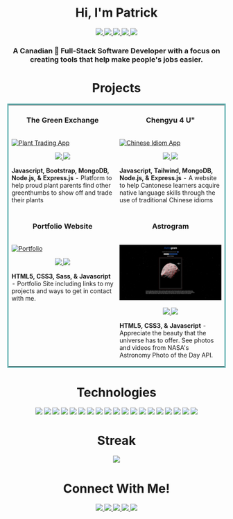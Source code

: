 
<h1 align="center">Hi, I'm Patrick</h1>

<p align="center">
  <a href="https://patrickcasey.netlify.app">
    <img src="https://img.shields.io/static/v1?label=|&message=WEBSITE&color=23555f&style=plastic&logo=react&logo-color=white"/>
  </a>
  <a href="https://www.linkedin.com/in/patrick-casey-dev/">
    <img src="https://img.shields.io/static/v1?label=|&message=LINKED-IN&color=07a2cf&style=plastic&logo=linkedin&logo-color=white"/>
  </a>
  <a href="https://twitter.com/ALearningRobot">
    <img src="https://img.shields.io/static/v1?label=|&message=TWITTER&color=23555f&style=plastic&logo=twitter&logo-color=white"/>
  </a>
  <a href="https://angel.co/u/patrickbcasey">
      <img src="https://img.shields.io/static/v1?label=|&message=ANGEL-LIST&color=07a2cf&style=plastic&logo=angellist&logo-color=white"/>
  </a>
    <a href="mailto:patrickbcasey@protonmail.com">
      <img src="https://img.shields.io/static/v1?label=|&message=EMAIL&color=23555f&style=plastic&logo=gmail"/>
  </a>
</p>

<h3 align="center">A Canadian 🍁 Full-Stack Software Developer with a focus on creating tools that help make people's jobs easier.</h3>

<h1 align="center">Projects</h1>
<table bordercolor="#66b2b2">
  
  <tr>
    <td width="50%" valign="top">
      <h3 align="center">The Green Exchange</h3>
        <br />
        <a target="_blank" href="#">
            <img src="#" width="100%" alt="Plant Trading App"/>
        </a>
        <br />
        <p align="center">
          
  <a href="https://github.com/patrickbcasey/the-green-exchange" target="_blank">
    <img src="https://img.shields.io/static/v1?label=|&message=REPO&color=23555f&style=plastic&logo=github&logo-color=white"/>
  </a>  
  <a href="#" target="_blank">
    <img src="https://img.shields.io/static/v1?label=|&message=WEBSITE&color=07a2cf&style=plastic&logo=wordpress&logo-color=white"/>
  </a>
      </p>
        <p><strong>Javascript, Bootstrap, MongoDB, Node.js, & Express.js</strong> - Platform to help proud plant parents find other greenthumbs to show off and trade their plants</p>
    </td>
    <td width="50%" valign="top">
      <h3 align="center">Chengyu 4 U"</h3>
        <br />
      <a target="_blank" href="#">
            <img src="#" width="100%"  alt="Chinese Idiom App"/>
        </a>
        <br />
        <p align="center">
          
  <a href="https://github.com/patrickbcasey/chengyu-4-u" target="_blank">
    <img src="https://img.shields.io/static/v1?label=|&message=REPO&color=23555f&style=plastic&logo=github&logo-color=white"/>
  </a>
  <a href="#" target="_blank">
    <img src="https://img.shields.io/static/v1?label=|&message=WEBSITE&color=07a2cf&style=plastic&logo=wordpress&logo-color=white"/>
  </a>
      </p>
        <p><strong>Javascript, Tailwind, MongoDB, Node.js, & Express.js</strong> - A website to help Cantonese learners acquire native language skills through the use of traditional Chinese idioms</p>
    </td>
  </tr>
  
  <tr>
    <td width="50%" valign="top">
      <h3 align="center">Portfolio Website</h3>
      <br />
        <a target="_blank" href="https://patrickcasey.netlify.app">
          <img src="#" width="100%" alt="Portfolio"/>
        </a>
      <br />
        <p align="center">
  <a href="https://github.com/patrickbcasey/portfolio-2022" target="_blank">
    <img src="https://img.shields.io/static/v1?label=|&message=REPO&color=23555f&style=plastic&logo=github&logo-color=white"/>
  </a>
  <a href="http://patrickcasey.netlify.app" target="_blank">
    <img src="https://img.shields.io/static/v1?label=|&message=WEBSITE&color=07a2cf&style=plastic&logo=wordpress&logo-color=white"/>
  </a>
      </p>
        <p><strong>HTML5, CSS3, Sass, & Javascript</strong> - Portfolio Site including links to my projects and ways to get in contact with me.</p>
    </td>
    <td width="50%" valign="top">
      <h3 align="center">Astrogram</h3>
        <br />
        <a target="_blank" href="https://astrogram.netlify.app/">
          <img src="images/astrogram.png" width="100%" alt="Astrogram"/>
        </a>
        <br />
        <p align="center">
          
  <a href="#" target="_blank">
    <img src="https://img.shields.io/static/v1?label=|&message=REPO&color=23555f&style=plastic&logo=github&logo-color=white"/>
  </a>
  <a href="https://astrogram.netlify.app/" target="_blank">
    <img src="https://img.shields.io/static/v1?label=|&message=WEBSITE&color=07a2cf&style=plastic&logo=wordpress&logo-color=white"/>
  </a>
      </p>
        <p><strong>HTML5, CSS3, & Javascript</strong> - Appreciate the beauty that the universe has to offer. See photos and videos from NASA's Astronomy Photo of the Day API.</p>
    </td>
  </tr>
</table>


<h1 align="center">Technologies</h1>


<p align="center">
    <img src="https://img.shields.io/static/v1?label=|&message=HTML5&color=23555f&style=plastic&logo=html5"/>
    <img src="https://img.shields.io/static/v1?label=|&message=CSS3&color=225d6a&style=plastic&logo=css3"/>
    <img src="https://img.shields.io/static/v1?label=|&message=SASS&color=225d6a&style=plastic&logo=sass"/>
    <img src="https://img.shields.io/static/v1?label=|&message=BOOTSTRAP&color=216675&style=plastic&logo=bootstrap"/>
    <img src="https://img.shields.io/static/v1?label=|&message=JAVASCRIPT&color=216675&style=plastic&logo=javascript"/>
    <img src="https://img.shields.io/static/v1?label=|&message=REACT.JS&color=1e6e81&style=plastic&logo=react"/>
    <img src="https://img.shields.io/static/v1?label=|&message=TYPESCRIPT&color=1e6e81&style=plastic&logo=typescript"/>
    <img src="https://img.shields.io/static/v1?label=|&message=PYTHON&color=1c778d&style=plastic&logo=python"/>
    <img src="https://img.shields.io/static/v1?label=|&message=JAVA&color=1c778d&style=plastic&logo=java"/>
    <img src="https://img.shields.io/static/v1?label=|&message=SELENIUM&color=187f9a&style=plastic&logo=selenium"/>
    <img src="https://img.shields.io/static/v1?label=|&message=AWS&color=187f9a&style=plastic&logo=amazon"/>
    <img src="https://img.shields.io/static/v1?label=|&message=WORDPRESS&color=1488a7&style=plastic&logo=wordpress"/>
    <img src="https://img.shields.io/static/v1?label=|&message=ADOBE&color=1488a7&style=plastic&logo=adobe"/>
    <img src="https://img.shields.io/static/v1?label=|&message=MONGO-DB&color=1091b4&style=plastic&logo=mongodb"/>
    <img src="https://img.shields.io/static/v1?label=|&message=EXPRESS&color=1091b4&style=plastic&logo=express"/>
    <img src="https://img.shields.io/static/v1?label=|&message=WEBPACK&color=0b99c1&style=plastic&logo=webpack"/>
    <img src="https://img.shields.io/static/v1?label=|&message=LINUX&color=0b99c1&style=plastic&logo=linux"/>
    <img src="https://img.shields.io/static/v1?label=|&message=GIT&color=07a2cf&style=plastic&logo=git"/>
    <img src="https://img.shields.io/static/v1?label=|&message=FIREBASE&color=07a2cf&style=plastic&logo=firebase"/>
</p>

<h1 align="center">Streak</h1>

<p align="center">
<a href="https://git.io/streak-stats"><img src="https://github-readme-streak-stats.herokuapp.com/?user=patrickbcasey&theme=dracula&hide_border=true&date_format=%5BY.%5Dn.j"/></a>
</p>


<h1 align="center">Connect With Me!</h1>


<p align="center">
  <a href="https://patrickcasey.netlify.app">
    <img src="https://img.shields.io/static/v1?label=|&message=WEBSITE&color=23555f&style=plastic&logo=react&logo-color=white"/>
  </a>
  <a href="https://www.linkedin.com/in/patrick-casey-dev/">
    <img src="https://img.shields.io/static/v1?label=|&message=LINKED-IN&color=07a2cf&style=plastic&logo=linkedin&logo-color=white"/>
  </a>
  <a href="https://twitter.com/ALearningRobot">
    <img src="https://img.shields.io/static/v1?label=|&message=TWITTER&color=23555f&style=plastic&logo=twitter&logo-color=white"/>
  </a>
  <a href="https://angel.co/u/patrickbcasey">
      <img src="https://img.shields.io/static/v1?label=|&message=ANGEL-LIST&color=07a2cf&style=plastic&logo=angellist&logo-color=white"/>
  </a>
    <a href="mailto:patrickbcasey@protonmail.com">
      <img src="https://img.shields.io/static/v1?label=|&message=EMAIL&color=23555f&style=plastic&logo=gmail"/>
  </a>    
</p>
